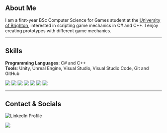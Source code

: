 ## About Me

I am a first-year BSc Computer Science for Games student at the [University of Brighton](https://www.brighton.ac.uk/index.aspx), interested in scripting game mechanics in C# and C++. I enjoy creating prototypes with different game mechanics.

----

## Skills
**Programming Languages**: C# and C++ <br>
**Tools**: Unity, Unreal Engine, Visual Studio, Visual Studio Code, Git and GitHub

<img src = "https://img.shields.io/badge/C%23-239120?style=for-the-badge&logo=csharp&logoColor=white">  <img src="https://img.shields.io/badge/C%2B%2B-00599C?style=for-the-badge&logo=c%2B%2B&logoColor=white">
<img src= "https://img.shields.io/badge/Unity-100000?style=for-the-badge&logo=unity&logoColor=white"> <img src = "https://img.shields.io/badge/-Unreal%20Engine-313131?style=for-the-badge&logo=unreal-engine&logoColor=white">
<img src= "https://img.shields.io/badge/Visual_Studio_Code-0078D4?style=for-the-badge&logo=visual%20studio%20code&logoColor=white"> <img src= "https://img.shields.io/badge/Visual_Studio-5C2D91?style=for-the-badge&logo=visual%20studio&logoColor=white"> 
<img src= "https://img.shields.io/badge/GitHub-100000?style=for-the-badge&logo=github&logoColor=white"> <br>

----

## Contact & Socials
![LinkedIn Profile](https://www.linkedin.com/in/denniscc-20b7a2309/) 

<img src ="https://img.shields.io/badge/LinkedIn-0077B5?style=for-the-badge&logo=linkedin&logoColor=white">

<!--
**Programmer25X/Programmer25X** is a ✨ _special_ ✨ repository because its `README.md` (this file) appears on your GitHub profile.

Here are some ideas to get you started:

out - 🔭 I’m currently working on ...
- 🌱 I’m currently learning ...
- 👯 I’m looking to collaborate on ...
- 🤔 I’m looking for help with ...
- 💬 Ask me about ...
- 📫 How to reach me: ...
- 😄 Pronouns: ...
- ⚡ Fun fact: ...
-->
